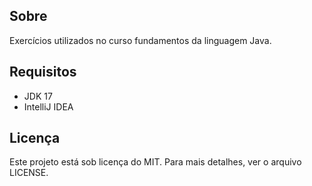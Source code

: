 ## Sobre
Exercícios utilizados no curso fundamentos da linguagem Java.

## Requisitos
* JDK 17
* IntelliJ IDEA

## Licença
Este projeto está sob licença do MIT. Para mais detalhes, ver o arquivo LICENSE.
